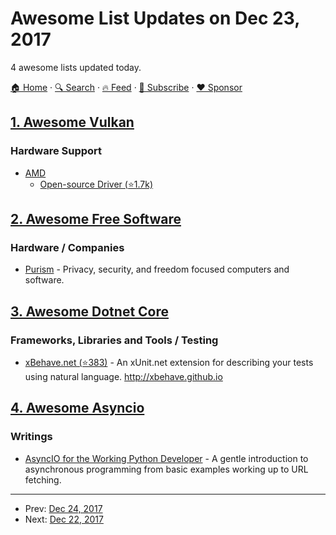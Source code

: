 # Awesome List Updates on Dec 23, 2017

4 awesome lists updated today.

[🏠 Home](/README.md) · [🔍 Search](https://www.trackawesomelist.com/search/) · [🔥 Feed](https://www.trackawesomelist.com/rss.xml) · [📮 Subscribe](https://trackawesomelist.us17.list-manage.com/subscribe?u=d2f0117aa829c83a63ec63c2f&id=36a103854c) · [❤️  Sponsor](https://github.com/sponsors/theowenyoung)



## [1. Awesome Vulkan](/content/vinjn/awesome-vulkan/README.md)

### Hardware Support

*   [AMD](http://www.amd.com/en-gb/innovations/software-technologies/technologies-gaming/vulkan)
    *   [Open-source Driver (⭐1.7k)](https://github.com/GPUOpen-Drivers/AMDVLK)

## [2. Awesome Free Software](/content/johnjago/awesome-free-software/README.md)

### Hardware / Companies

*   [Purism](https://puri.sm/) - Privacy, security, and freedom focused computers and software.

## [3. Awesome Dotnet Core](/content/thangchung/awesome-dotnet-core/README.md)

### Frameworks, Libraries and Tools / Testing

*   [xBehave.net (⭐383)](https://github.com/xbehave/xbehave.net) - An xUnit.net extension for describing your tests using natural language. <http://xbehave.github.io>

## [4. Awesome Asyncio](/content/timofurrer/awesome-asyncio/README.md)

### Writings

*   [AsyncIO for the Working Python Developer](https://hackernoon.com/asyncio-for-the-working-python-developer-5c468e6e2e8e) - A gentle introduction to asynchronous programming from basic examples working up to URL fetching.

---

- Prev: [Dec 24, 2017](/content/2017/12/24/README.md)
- Next: [Dec 22, 2017](/content/2017/12/22/README.md)